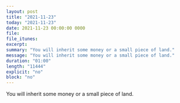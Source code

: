 ```yaml
---
layout: post
title: "2021-11-23"
today: "2021-11-23"
date: 2021-11-23 00:00:00 0000
file:
file_itunes:
excerpt:
summary: "You will inherit some money or a small piece of land."
message: "You will inherit some money or a small piece of land."
duration: "01:00"
length: "11444"
explicit: "no"
block: "no"
---
```

You will inherit some money or a small piece of land.

